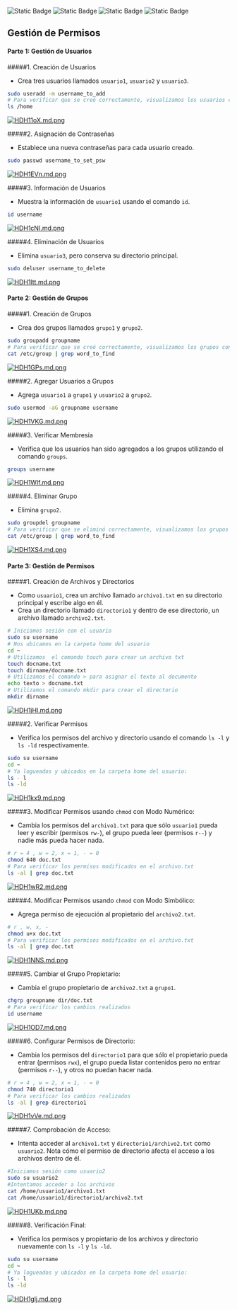![Static Badge](https://img.shields.io/badge/Actividad_%233-green)
![Static Badge](https://img.shields.io/badge/SO1_Secci%C3%B3n_N-2S23-blue)
![Static Badge](https://img.shields.io/badge/Carnet-201908075-red)      ![Static Badge](https://img.shields.io/badge/Estudiante-Juan_José_López_Pérez-red)

## **Gestión de Permisos**

#### Parte 1: Gestión de Usuarios

#####1. Creación de Usuarios
- Crea tres usuarios llamados `usuario1`, `usuario2` y `usuario3`.

 ```bash
sudo useradd -m username_to_add
# Para verificar que se creó correctamente, visualizamos los usuarios con el comando:
ls /home
```
[![HDH11oX.md.png](https://iili.io/HDH11oX.md.png)](https://freeimage.host/i/HDH11oX)

#####2. Asignación de Contraseñas
- Establece una nueva contraseñas para cada usuario creado.

 ```bash
sudo passwd username_to_set_psw
```
[![HDH1EVn.md.png](https://iili.io/HDH1EVn.md.png)](https://freeimage.host/i/HDH1EVn)

#####3. Información de Usuarios
- Muestra la información de `usuario1` usando el comando `id`.

 ```bash
id username
```
[![HDH1cNI.md.png](https://iili.io/HDH1cNI.md.png)](https://freeimage.host/i/HDH1cNI)

#####4. Eliminación de Usuarios
- Elimina `usuario3`, pero conserva su directorio principal.

 ```bash
sudo deluser username_to_delete
```
[![HDH1ltt.md.png](https://iili.io/HDH1ltt.md.png)](https://freeimage.host/i/HDH1ltt)

#### Parte 2: Gestión de Grupos

#####1. Creación de Grupos
- Crea dos grupos llamados `grupo1` y `grupo2`.

 ```bash
sudo groupadd groupname
# Para verificar que se creó correctamente, visualizamos los grupos con el comando:
cat /etc/group | grep word_to_find
```
[![HDH1GPs.md.png](https://iili.io/HDH1GPs.md.png)](https://freeimage.host/i/HDH1GPs)

#####2. Agregar Usuarios a Grupos
- Agrega `usuario1` a `grupo1` y `usuario2` a `grupo2`.

 ```bash
sudo usermod -aG groupname username
```
[![HDH1VKG.md.png](https://iili.io/HDH1VKG.md.png)](https://freeimage.host/i/HDH1VKG)

#####3. Verificar Membresía
- Verifica que los usuarios han sido agregados a los grupos utilizando el comando `groups`.

 ```bash
groups username  
```
[![HDH1Wlf.md.png](https://iili.io/HDH1Wlf.md.png)](https://freeimage.host/i/HDH1Wlf)

#####4. Eliminar Grupo
- Elimina `grupo2`.

 ```bash
sudo groupdel groupname
# Para verificar que se eliminó correctamente, visualizamos los grupos con el comando:
cat /etc/group | grep word_to_find
```
[![HDH1XS4.md.png](https://iili.io/HDH1XS4.md.png)](https://freeimage.host/i/HDH1XS4)

#### Parte 3: Gestión de Permisos

#####1. Creación de Archivos y Directorios
- Como `usuario1`, crea un archivo llamado `archivo1.txt` en su directorio principal y escribe algo en él.
- Crea un directorio llamado `directorio1` y dentro de ese directorio, un archivo llamado `archivo2.txt`.

 ```bash
 # Iniciamos sesión con el usuario
sudo su username
# Nos ubicamos en la carpeta home del usuario
cd ~
# Utilizamos  el comando touch para crear un archivo txt
touch docname.txt 
touch dirname/docname.txt
# Utilizamos el comando > para asignar el texto al documento
echo texto > docname.txt
# Utilizamos el comando mkdir para crear el directorio
mkdir dirname
```
[![HDH1jHl.md.png](https://iili.io/HDH1jHl.md.png)](https://freeimage.host/i/HDH1jHl)

#####2. Verificar Permisos
- Verifica los permisos del archivo y directorio usando el comando `ls -l` y `ls -ld` respectivamente.

 ```bash
 sudo su username
 cd ~
 # Ya logueados y ubicados en la carpeta home del usuario:
ls - l
ls -ld
```
[![HDH1kx9.md.png](https://iili.io/HDH1kx9.md.png)](https://freeimage.host/i/HDH1kx9)

#####3. Modificar Permisos usando `chmod` con Modo Numérico:
- Cambia los permisos del `archivo1.txt` para que sólo `usuario1` pueda leer y escribir (permisos `rw-`), el grupo pueda leer (permisos `r--`) y nadie más pueda hacer nada.

 ```bash
# r = 4 , w = 2, x = 1, - = 0
chmod 640 doc.txt
 # Para verificar los permisos modificados en el archivo.txt
ls -al | grep doc.txt
```
[![HDH1wR2.md.png](https://iili.io/HDH1wR2.md.png)](https://freeimage.host/i/HDH1wR2)

#####4. Modificar Permisos usando `chmod` con Modo Simbólico:
- Agrega permiso de ejecución al propietario del `archivo2.txt`.

 ```bash
# r , w, x, - 
chmod u+x doc.txt
 # Para verificar los permisos modificados en el archivo.txt
ls -al | grep doc.txt
```
[![HDH1NNS.md.png](https://iili.io/HDH1NNS.md.png)](https://freeimage.host/i/HDH1NNS)

#####5. Cambiar el Grupo Propietario:
- Cambia el grupo propietario de `archivo2.txt` a `grupo1`.

 ```bash
chgrp groupname dir/doc.txt
 # Para verificar los cambios realizados 
id username
```
[![HDH1OD7.md.png](https://iili.io/HDH1OD7.md.png)](https://freeimage.host/i/HDH1OD7)

#####6. Configurar Permisos de Directorio:
- Cambia los permisos del `directorio1` para que sólo el propietario pueda entrar (permisos `rwx`), el grupo pueda listar contenidos pero no entrar (permisos `r--`), y otros no puedan hacer nada.

 ```bash
# r = 4 , w = 2, x = 1, - = 0
chmod 740 directorio1
 # Para verificar los cambios realizados
ls -al | grep directorio1
```
[![HDH1vVe.md.png](https://iili.io/HDH1vVe.md.png)](https://freeimage.host/i/HDH1vVe)

#####7. Comprobación de Acceso:
- Intenta acceder al `archivo1.txt` y `directorio1/archivo2.txt` como `usuario2`. Nota cómo el permiso de directorio afecta el acceso a los archivos dentro de él.

 ```bash
#Iniciamos sesión como usuario2  
sudo su usuario2
#Intentamos acceder a los archivos
cat /home/usuario1/archivo1.txt
cat /home/usuario1/directorio1/archivo2.txt
```
[![HDH1UKb.md.png](https://iili.io/HDH1UKb.md.png)](https://freeimage.host/i/HDH1UKb)

#####8. Verificación Final:
- Verifica los permisos y propietario de los archivos y directorio nuevamente con `ls -l` y `ls -ld`.

 ```bash
 sudo su username
 cd ~
 # Ya logueados y ubicados en la carpeta home del usuario:
ls - l
ls -ld
```
[![HDH1glj.md.png](https://iili.io/HDH1glj.md.png)](https://freeimage.host/i/HDH1glj)
